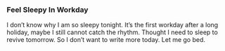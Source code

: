 ### Feel Sleepy In Workday
I don’t know why I am so sleepy tonight. It’s the first workday after a long holiday, maybe I still cannot catch the rhythm. Thought I need to sleep to revive tomorrow. So I don’t want to write more today. Let me go bed.
